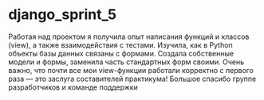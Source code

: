 # django_sprint_5
Работая над проектом я получила опыт написания функций и классов (view), а также взаимодействия с тестами. Изучила, как в Python объекты базы данных связаны с формами. Создала собственные модели и формы, заменила часть стандартных форм своими. Очень важно, что почти все мои view-функции работали корректно с первого раза — это заслуга составителей практикума! Большое спасибо группе разработчиков и команде поддержки
